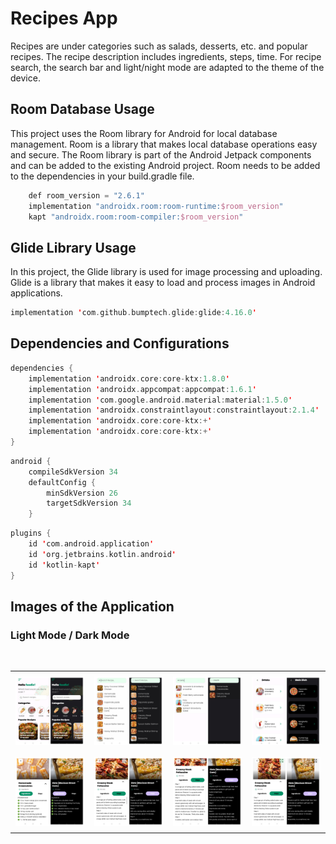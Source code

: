 # Recipes App

Recipes are under categories such as salads, desserts, etc. and popular recipes. The recipe description includes ingredients, steps, time. For recipe search, the search bar and light/night mode are adapted to the theme of the device.

## Room Database Usage

This project uses the Room library for Android for local database management. Room is a library that makes local database operations easy and secure. The Room library is part of the Android Jetpack components and can be added to the existing Android project. Room needs to be added to the dependencies in your build.gradle file.

```kotlin
    def room_version = "2.6.1"
    implementation "androidx.room:room-runtime:$room_version"
    kapt "androidx.room:room-compiler:$room_version"
```

## Glide Library Usage

In this project, the Glide library is used for image processing and uploading. Glide is a library that makes it easy to load and process images in Android applications.

```kotlin
implementation 'com.github.bumptech.glide:glide:4.16.0'
```

## Dependencies and Configurations

```kotlin
dependencies {
    implementation 'androidx.core:core-ktx:1.8.0'
    implementation 'androidx.appcompat:appcompat:1.6.1'
    implementation 'com.google.android.material:material:1.5.0'
    implementation 'androidx.constraintlayout:constraintlayout:2.1.4'
    implementation 'androidx.core:core-ktx:+'
    implementation 'androidx.core:core-ktx:+'
}
```

```kotlin
android {
    compileSdkVersion 34
    defaultConfig {
        minSdkVersion 26
        targetSdkVersion 34
    }
```

```kotlin
plugins {
    id 'com.android.application'
    id 'org.jetbrains.kotlin.android'
    id 'kotlin-kapt'
}
```

## Images of the Application
### Light Mode / Dark Mode
<style>
  table {
    border-collapse: collapse;
    width: 100%;
  }
  td {
    padding: 8px;
    border: none;
  }
</style>
<br/>
<table>
  <tr>
    <td align="center"><img src="https://github.com/reyhanturkkal/Recipes_App/blob/master/assets/homePage.jpg" alt="home page" ></td>
    <td align="center"><img src="https://github.com/reyhanturkkal/Recipes_App/blob/master/assets/searchPage.jpg" alt="search page" ></td>
    <td align="center"><img src="https://github.com/reyhanturkkal/Recipes_App/blob/master/assets/searchForPage.jpg" alt="search for page" ></td>
    <td align="center"><img src="https://github.com/reyhanturkkal/Recipes_App/blob/master/assets/categoryPage.jpg" alt="category page" ></td>
  </tr>
  <tr>
    <td align="center"><img src="https://github.com/reyhanturkkal/Recipes_App/blob/master/assets/Ingredients.jpg" alt="ingredients" ></td>
    <td align="center"><img src="https://github.com/reyhanturkkal/Recipes_App/blob/master/assets/Steps.jpg" alt="steps" ></td>
    <td align="center"><img src="https://github.com/reyhanturkkal/Recipes_App/blob/master/assets/extendRecipe.jpg" alt="extend recipe" ></td>
    <td align="center"><img src="https://github.com/reyhanturkkal/Recipes_App/blob/master/assets/extendPhoto.jpg" alt="extend photo" ></td>
  </tr>
</table>
